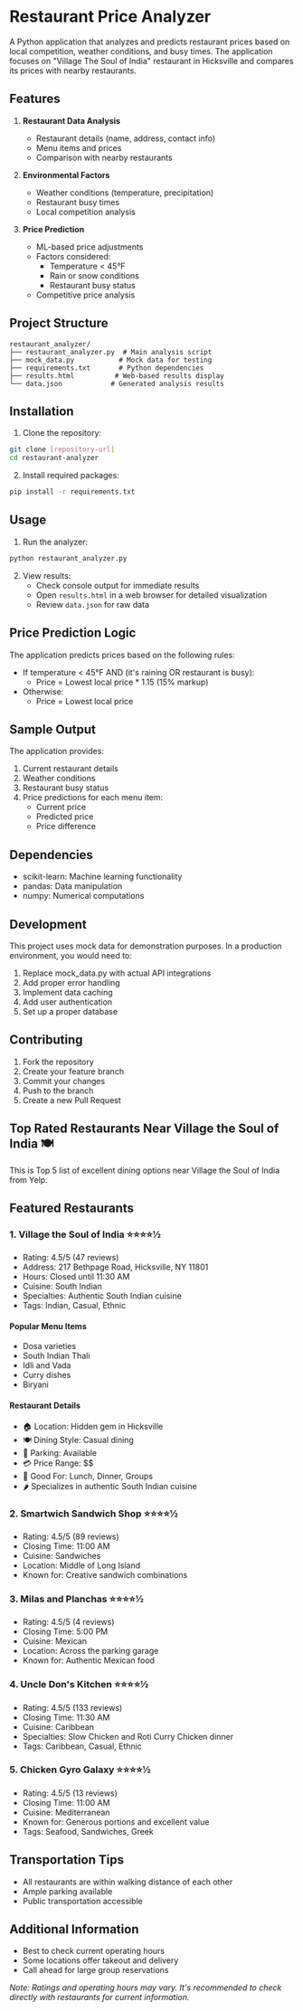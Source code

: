 # Restaurant Price Analyzer

A Python application that analyzes and predicts restaurant prices based on local competition, weather conditions, and busy times. The application focuses on "Village The Soul of India" restaurant in Hicksville and compares its prices with nearby restaurants.

## Features

1. **Restaurant Data Analysis**
   - Restaurant details (name, address, contact info)
   - Menu items and prices
   - Comparison with nearby restaurants

2. **Environmental Factors**
   - Weather conditions (temperature, precipitation)
   - Restaurant busy times
   - Local competition analysis

3. **Price Prediction**
   - ML-based price adjustments
   - Factors considered:
     - Temperature < 45°F
     - Rain or snow conditions
     - Restaurant busy status
   - Competitive price analysis

## Project Structure

```
restaurant_analyzer/
├── restaurant_analyzer.py  # Main analysis script
├── mock_data.py           # Mock data for testing
├── requirements.txt       # Python dependencies
├── results.html          # Web-based results display
└── data.json            # Generated analysis results
```

## Installation

1. Clone the repository:
```bash
git clone [repository-url]
cd restaurant-analyzer
```

2. Install required packages:
```bash
pip install -r requirements.txt
```

## Usage

1. Run the analyzer:
```bash
python restaurant_analyzer.py
```

2. View results:
   - Check console output for immediate results
   - Open `results.html` in a web browser for detailed visualization
   - Review `data.json` for raw data

## Price Prediction Logic

The application predicts prices based on the following rules:
- If temperature < 45°F AND (it's raining OR restaurant is busy):
  - Price = Lowest local price * 1.15 (15% markup)
- Otherwise:
  - Price = Lowest local price

## Sample Output

The application provides:
1. Current restaurant details
2. Weather conditions
3. Restaurant busy status
4. Price predictions for each menu item:
   - Current price
   - Predicted price
   - Price difference

## Dependencies

- scikit-learn: Machine learning functionality
- pandas: Data manipulation
- numpy: Numerical computations

## Development

This project uses mock data for demonstration purposes. In a production environment, you would need to:
1. Replace mock_data.py with actual API integrations
2. Add proper error handling
3. Implement data caching
4. Add user authentication
5. Set up a proper database

## Contributing

1. Fork the repository
2. Create your feature branch
3. Commit your changes
4. Push to the branch
5. Create a new Pull Request

## Top Rated Restaurants Near Village the Soul of India 🍽️

This is Top 5 list of excellent dining options near Village the Soul of India from Yelp.

## Featured Restaurants

### 1. Village the Soul of India ⭐⭐⭐⭐½
- Rating: 4.5/5 (47 reviews)
- Address: 217 Bethpage Road, Hicksville, NY 11801
- Hours: Closed until 11:30 AM
- Cuisine: South Indian
- Specialties: Authentic South Indian cuisine
- Tags: Indian, Casual, Ethnic

#### Popular Menu Items
- Dosa varieties
- South Indian Thali
- Idli and Vada
- Curry dishes
- Biryani

#### Restaurant Details
- 🏠 Location: Hidden gem in Hicksville
- 🍽️ Dining Style: Casual dining
- 🚗 Parking: Available
- 💳 Price Range: $$
- 👥 Good For: Lunch, Dinner, Groups
- 🌶️ Specializes in authentic South Indian cuisine

### 2. Smartwich Sandwich Shop ⭐⭐⭐⭐½
- Rating: 4.5/5 (89 reviews)
- Closing Time: 11:00 AM
- Cuisine: Sandwiches
- Location: Middle of Long Island
- Known for: Creative sandwich combinations

### 3. Milas and Planchas ⭐⭐⭐⭐½
- Rating: 4.5/5 (4 reviews)
- Closing Time: 5:00 PM
- Cuisine: Mexican
- Location: Across the parking garage
- Known for: Authentic Mexican food

### 4. Uncle Don's Kitchen ⭐⭐⭐⭐½
- Rating: 4.5/5 (133 reviews)
- Closing Time: 11:30 AM
- Cuisine: Caribbean
- Specialties: Slow Chicken and Roti Curry Chicken dinner
- Tags: Caribbean, Casual, Ethnic

### 5. Chicken Gyro Galaxy ⭐⭐⭐⭐½
- Rating: 4.5/5 (13 reviews)
- Closing Time: 11:00 AM
- Cuisine: Mediterranean
- Known for: Generous portions and excellent value
- Tags: Seafood, Sandwiches, Greek

## Transportation Tips
- All restaurants are within walking distance of each other
- Ample parking available
- Public transportation accessible

## Additional Information
- Best to check current operating hours
- Some locations offer takeout and delivery
- Call ahead for large group reservations

*Note: Ratings and operating hours may vary. It's recommended to check directly with restaurants for current information.*